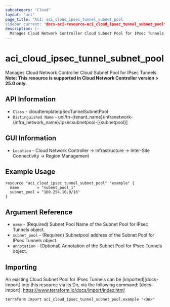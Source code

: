 ```yaml
---
subcategory: "Cloud"
layout: "aci"
page_title: "ACI: aci_cloud_ipsec_tunnel_subnet_pool
sidebar_current: "docs-aci-resource-aci_cloud_ipsec_tunnel_subnet_pool"
description: |-
  Manages Cloud Network Controller Cloud Subnet Pool for IPsec Tunnels
---
```


# aci_cloud_ipsec_tunnel_subnet_pool #

Manages Cloud Network Controller Cloud Subnet Pool for IPsec Tunnels
<b>Note: This resource is supported in Cloud Network Controller version > 25.0 only.</b>

## API Information ##

* `Class` - cloudtemplateIpSecTunnelSubnetPool
* `Distinguished Name` - uni/tn-{tenant_name}/infranetwork-{infra_network_name}/ipsecsubnetpool-[{subnetpool}]

## GUI Information ##

* `Location` - Cloud Network Controller -> Infrastructure -> Inter-Site Connectivity -> Region Management


## Example Usage ##

```hcl
resource "aci_cloud_ipsec_tunnel_subnet_pool" "example" {
  name        = "subent_pool_1"
  subnet_pool = "160.254.10.0/16"
}
``` 

## Argument Reference ##

* `name` - (Required) Subnet Pool Name of the Subnet Pool for IPsec Tunnels object.
* `subnet_pool` - (Required) Subnetpool address of the Subnet Pool for IPsec Tunnels object.
* `annotation` - (Optional) Annotation of the Subnet Pool for IPsec Tunnels object.


## Importing ##

An existing Cloud Subnet Pool for IPsec Tunnels can be [imported][docs-import] into this resource via its Dn, via the following command:
[docs-import]: https://www.terraform.io/docs/import/index.html


```
terraform import aci_cloud_ipsec_tunnel_subnet_pool.example "<Dn>"
```